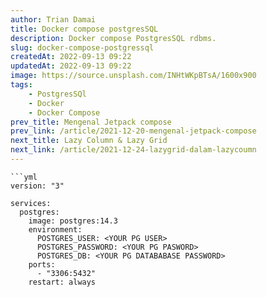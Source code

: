 ```yaml
---
author: Trian Damai
title: Docker compose postgresSQL
description: Docker compose PostgresSQL rdbms.
slug: docker-compose-postgressql
createdAt: 2022-09-13 09:22
updatedAt: 2022-09-13 09:22
image: https://source.unsplash.com/INHtWKpBTsA/1600x900
tags:
    - PostgresSQl
    - Docker
    - Docker Compose
prev_title: Mengenal Jetpack compose
prev_link: /article/2021-12-20-mengenal-jetpack-compose
next_title: Lazy Column & Lazy Grid
next_link: /article/2021-12-24-lazygrid-dalam-lazycoumn
---
```


```yml{1}[docker-compose.yml]
```yml
version: "3"

services:
  postgres:
    image: postgres:14.3
    environment:
      POSTGRES_USER: <YOUR PG USER>
      POSTGRES_PASSWORD: <YOUR PG PASWORD>
      POSTGRES_DB: <YOUR PG DATABABASE PASSWORD>
    ports:
      - "3306:5432"
    restart: always
```